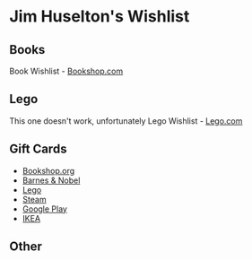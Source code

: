 # Jim Huselton's Wishlist

## Books

Book Wishlist - [Bookshop.com](https://bookshop.org/wishlists/18da2f2bc0a7ce168b8badd0579e148578f76a9a)

## Lego

This one doesn't work, unfortunately
Lego Wishlist - [Lego.com](https://www.lego.com/en-us/member/wishlist/f93bcfc7-4f62-40aa-ac29-e30c3cac8667)

## Gift Cards

- [Bookshop.org](https://bookshop.org/gift_cards)
- [Barnes & Nobel](https://www.barnesandnoble.com/b/gift-cards/_/N-8rg)
- [Lego](https://www.lego.com/en-us/gift-cards)
- [Steam](https://store.steampowered.com/digitalgiftcards/)
- [Google Play](https://play.google/giftcards/)
- [IKEA](https://www.ikea.com/us/en/customer-service/gift-cards-pub3d1efe50/)

## Other


